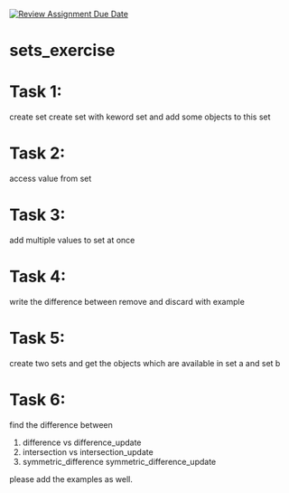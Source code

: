 [![Review Assignment Due Date](https://classroom.github.com/assets/deadline-readme-button-24ddc0f5d75046c5622901739e7c5dd533143b0c8e959d652212380cedb1ea36.svg)](https://classroom.github.com/a/Zf-f8Wj7)
# sets_exercise

# Task 1:
create set
create set with keword set and add some objects to this set

# Task 2:
access value from set

# Task 3:
add multiple values to set at once

# Task 4:
write the difference between remove and discard with example

# Task 5:
create two sets and get the objects which are available in set a and set b


# Task 6:
find the difference between 
1. difference vs difference_update
2. intersection vs intersection_update
3. symmetric_difference   symmetric_difference_update

please add the examples as well.
